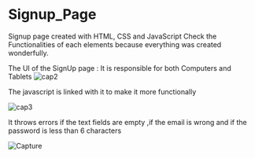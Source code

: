 # Signup_Page
Signup page created with HTML, CSS and JavaScript
Check the Functionalities of each elements because everything was created wonderfully.

The UI of the SignUp page :
It is responsible for both Computers and Tablets
![cap2](https://user-images.githubusercontent.com/90825005/197337180-3df850c0-259a-4d98-bb95-7d8638068be6.PNG)

The javascript is linked with it to make it more functionally

![cap3](https://user-images.githubusercontent.com/90825005/197337181-8bfba8d0-ea9d-4e58-8846-9bcb0b03d0fa.PNG)

It throws errors if the text fields are empty ,if the email is wrong and if the password is less than 6 characters

![Capture](https://user-images.githubusercontent.com/90825005/197337182-23ea0347-9266-466c-b236-35070329de3c.PNG)

